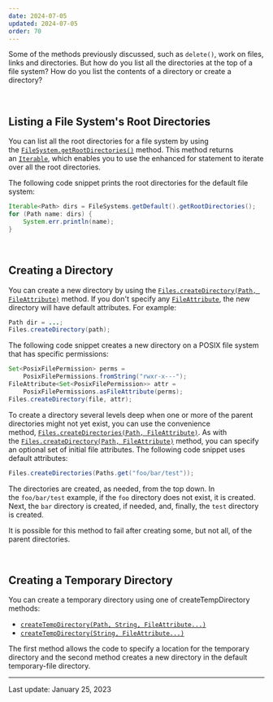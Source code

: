 ```yaml
---
date: 2024-07-05
updated: 2024-07-05
order: 70
---
```

Some of the methods previously discussed, such as `delete()`, work on files, links and directories. But how do you list all the directories at the top of a file system? How do you list the contents of a directory or create a directory?

 

## Listing a File System's Root Directories

You can list all the root directories for a file system by using the [`FileSystem.getRootDirectories()`](https://docs.oracle.com/en/java/javase/22/docs/api/java.base/java/nio/file/FileSystem.html#getRootDirectories()) method. This method returns an [`Iterable`](https://docs.oracle.com/en/java/javase/22/docs/api/java.base/java/lang/Iterable.html), which enables you to use the enhanced for statement to iterate over all the root directories.

The following code snippet prints the root directories for the default file system:

```java
Iterable<Path> dirs = FileSystems.getDefault().getRootDirectories();
for (Path name: dirs) {
    System.err.println(name);
}
```

 

## Creating a Directory

You can create a new directory by using the [`Files.createDirectory(Path, FileAttribute)`](https://docs.oracle.com/en/java/javase/22/docs/api/java.base/java/nio/file/Files.html#createDirectory(java.nio.file.Path,java.nio.file.attribute.FileAttribute...)) method. If you don't specify any [`FileAttribute`](https://docs.oracle.com/en/java/javase/22/docs/api/java.base/java/nio/file/attribute/FileAttribute.html), the new directory will have default attributes. For example:

```java
Path dir = ...;
Files.createDirectory(path);
```

The following code snippet creates a new directory on a POSIX file system that has specific permissions:

```java
Set<PosixFilePermission> perms =
    PosixFilePermissions.fromString("rwxr-x---");
FileAttribute<Set<PosixFilePermission>> attr =
    PosixFilePermissions.asFileAttribute(perms);
Files.createDirectory(file, attr);
```

To create a directory several levels deep when one or more of the parent directories might not yet exist, you can use the convenience method, [`Files.createDirectories(Path, FileAttribute)`](https://docs.oracle.com/en/java/javase/22/docs/api/java.base/java/nio/file/Files.html#createDirectories(java.nio.file.Path,java.nio.file.attribute.FileAttribute...)). As with the [`Files.createDirectory(Path, FileAttribute)`](https://docs.oracle.com/en/java/javase/22/docs/api/java.base/java/nio/file/Files.html#createDirectory(java.nio.file.Path,java.nio.file.attribute.FileAttribute...)) method, you can specify an optional set of initial file attributes. The following code snippet uses default attributes:

```java
Files.createDirectories(Paths.get("foo/bar/test"));
```

The directories are created, as needed, from the top down. In the `foo/bar/test` example, if the `foo` directory does not exist, it is created. Next, the `bar` directory is created, if needed, and, finally, the `test` directory is created.

It is possible for this method to fail after creating some, but not all, of the parent directories.

 

## Creating a Temporary Directory

You can create a temporary directory using one of createTempDirectory methods:

- [`createTempDirectory(Path, String, FileAttribute...)`](https://docs.oracle.com/en/java/javase/22/docs/api/java.base/java/nio/file/Files.html#createTempDirectory(java.nio.file.Path,java.lang.String,java.nio.file.attribute.FileAttribute...))
- [`createTempDirectory(String, FileAttribute...)`](https://docs.oracle.com/en/java/javase/22/docs/api/java.base/java/nio/file/Files.html#createTempDirectory(java.nio.file.Path,java.lang.String,java.nio.file.attribute.FileAttribute...))

The first method allows the code to specify a location for the temporary directory and the second method creates a new directory in the default temporary-file directory.

---
Last update: January 25, 2023